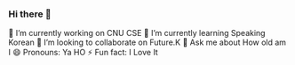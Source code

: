 ### Hi there 👋
🔭 I’m currently working on CNU CSE
🌱 I’m currently learning Speaking Korean
👯 I’m looking to collaborate on Future.K
💬 Ask me about How old am I
😄 Pronouns: Ya HO
⚡ Fun fact: I Love It
<!--
**WZNT-KimHyeJin/WZNT-KimHyeJin** is a ✨ _special_ ✨ repository because its `README.md` (this file) appears on your GitHub profile.

Here are some ideas to get you started:

- 🔭 I’m currently working on Universe
- 🌱 I’m currently learning Speaking Korean
- 👯 I’m looking to collaborate on Future.K
- 🤔 I’m looking for help with someone
- 💬 Ask me about How old are you
- 📫 How to reach me:
- 
- ⚡ Fun fact: ...
-->
